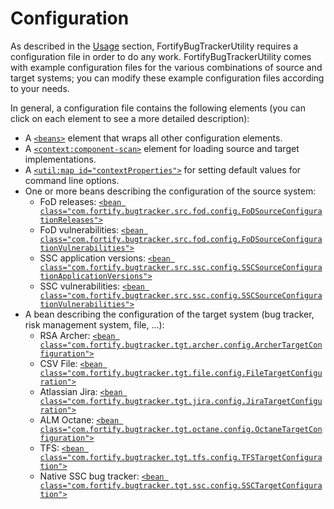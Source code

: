 # Configuration
As described in the [Usage](usage.html) section, FortifyBugTrackerUtility requires a configuration file in order to do
any work. FortifyBugTrackerUtility comes with example configuration files for the various combinations of source and
target systems; you can modify these example configuration files according to your needs.

In general, a configuration file contains the following elements (you can click on each element to see a more detailed description): 

- A [`<beans>`](config-beans.html) element that wraps all other configuration elements.
- A [`<context:component-scan>`](config-component-scan.html) element for loading source and target implementations.
- A [`<util:map id="contextProperties">`](config-contextProperties.html) for setting default values for command line options.
- One or more beans describing the configuration of the source system:
    - FoD releases: [`<bean class="com.fortify.bugtracker.src.fod.config.FoDSourceConfigurationReleases">`](config-SourceConfigurationFoDReleases.html)
    - FoD vulnerabilities: [`<bean class="com.fortify.bugtracker.src.fod.config.FoDSourceConfigurationVulnerabilities">`](config-SourceConfigurationFoDVulnerabilities.html)
    - SSC application versions: [`<bean class="com.fortify.bugtracker.src.ssc.config.SSCSourceConfigurationApplicationVersions">`](config-SourceConfigurationFoDReleases.html)
    - SSC vulnerabilities: [`<bean class="com.fortify.bugtracker.src.ssc.config.SSCSourceConfigurationVulnerabilities">`](config-SourceConfigurationSSCVulnerabilities.html)
- A bean describing the configuration of the target system (bug tracker, risk management system, file, ...):
    - RSA Archer: [`<bean class="com.fortify.bugtracker.tgt.archer.config.ArcherTargetConfiguration">`](config-TargetConfigurationArcher.html)
    - CSV File: [`<bean class="com.fortify.bugtracker.tgt.file.config.FileTargetConfiguration">`](config-TargetConfigurationFile.html)
    - Atlassian Jira: [`<bean class="com.fortify.bugtracker.tgt.jira.config.JiraTargetConfiguration">`](config-TargetConfigurationJira.html)
    - ALM Octane: [`<bean class="com.fortify.bugtracker.tgt.octane.config.OctaneTargetConfiguration">`](config-TargetConfigurationOctane.html)
    - TFS: [`<bean class="com.fortify.bugtracker.tgt.tfs.config.TFSTargetConfiguration">`](config-TargetConfigurationTFS.html)
    - Native SSC bug tracker: [`<bean class="com.fortify.bugtracker.tgt.ssc.config.SSCTargetConfiguration">`](config-TargetConfigurationSSC.html)
  


